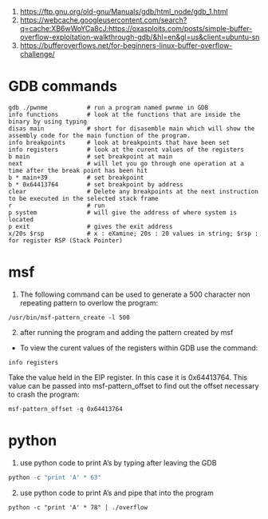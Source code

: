 1. https://ftp.gnu.org/old-gnu/Manuals/gdb/html_node/gdb_1.html
2. https://webcache.googleusercontent.com/search?q=cache:XB6wWoYCa8cJ:https://oxasploits.com/posts/simple-buffer-overflow-exploitation-walkthrough-gdb/&hl=en&gl=us&client=ubuntu-sn
3. https://bufferoverflows.net/for-beginners-linux-buffer-overflow-challenge/


# GDB commands
```
gdb ./pwnme           # run a program named pwnme in GDB 
info functions        # look at the functions that are inside the binary by using typing 
disas main            # short for disasemble main which will show the assembly code for the main function of the program.
info breakpoints      # look at breakpoints that have been set
info registers        # look at the curent values of the registers
b main                # set breakpoint at main
next                  # will let you go through one operation at a time after the break point has been hit
b * main+39           # set breakpoint 
b * 0x64413764        # set breakpoint by address
clear                 # Delete any breakpoints at the next instruction to be executed in the selected stack frame
r                     # run
p system              # will give the address of where system is located
p exit                # gives the exit address
x/20s $rsp            # x : eXamine; 20s : 20 values in string; $rsp : for register RSP (Stack Pointer)
```

# msf
1. The following command can be used to generate a 500 character non repeating pattern to overlow the program:
```
/usr/bin/msf-pattern_create -l 500
```
2. after running the program and adding the pattern created by msf
- To view the curent values of the registers within GDB use the command:
```
info registers
```
Take the value held in the EIP register. In this case it is 0x64413764. This value can be passed into msf-pattern_offset to find out the offset necessary to crash the program:
```
msf-pattern_offset -q 0x64413764
```

# python
1. use python code to print A’s by typing after leaving the GDB
```python
python -c "print 'A' * 63"
```

2. use python code to print A’s and pipe that into the program
```
python -c "print 'A' * 78" | ./overflow
```











